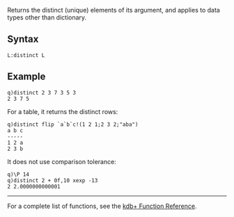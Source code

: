 Returns the distinct (unique) elements of its argument, and applies to data types other than dictionary.

Syntax
------

    L:distinct L

Example
-------

    q)distinct 2 3 7 3 5 3
    2 3 7 5

For a table, it returns the distinct rows:

    q)distinct flip `a`b`c!(1 2 1;2 3 2;"aba")
    a b c
    -----
    1 2 a
    2 3 b

It does not use comparison tolerance:

    q)\P 14
    q)distinct 2 + 0f,10 xexp -13
    2 2.0000000000001

------------------------------------------------------------------------

For a complete list of functions, see the [kdb+ Function Reference](Reference "wikilink").
